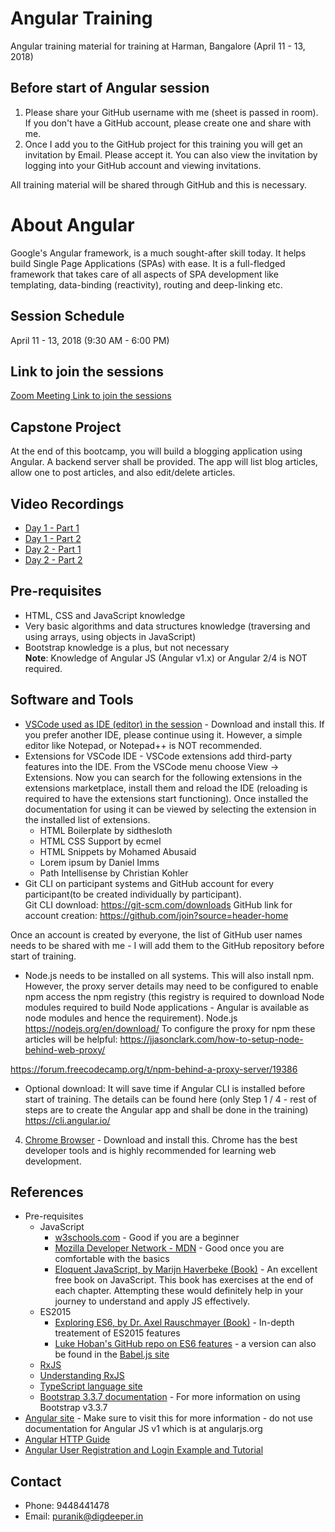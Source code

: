 # Angular Training
Angular training material for training at Harman, Bangalore (April 11 - 13, 2018)

## Before start of Angular session
1. Please share your GitHub username with me (sheet is passed in room). If you don't have a GitHub account, please create one and share with me.
2. Once I add you to the GitHub project for this training you will get an invitation by Email. Please accept it. You can also view the invitation by logging into your GitHub account and viewing invitations.

All training material will be shared through GitHub and this is necessary.

# About Angular
Google's Angular framework, is a much sought-after skill today. It helps build Single Page Applications 
(SPAs) with ease. It is a full-fledged framework that takes care of all aspects of SPA development like templating, data-binding (reactivity), routing and deep-linking etc.

## Session Schedule
April 11 - 13, 2018 (9:30 AM - 6:00 PM)

## Link to join the sessions
[Zoom Meeting Link to join the sessions](https://zoom.us/j/383871446)

## Capstone Project
At the end of this bootcamp, you will build a blogging application using Angular. A backend server shall be provided. The app will list blog articles, allow one to post articles, and also edit/delete articles.

## Video Recordings
- [Day 1 - Part 1](https://s3.amazonaws.com/corporate-trainings/harman/apr-11-13-2018-angular/april-11-2018-part-1.mp4)
- [Day 1 - Part 2](https://s3.amazonaws.com/corporate-trainings/harman/apr-11-13-2018-angular/april-11-2018-part-2.mp4)
- [Day 2 - Part 1](https://s3.amazonaws.com/corporate-trainings/harman/apr-11-13-2018-angular/apr-12-2018-part-1.mp4)
- [Day 2 - Part 2](https://s3.console.aws.amazon.com/s3/object/corporate-trainings/harman/apr-11-13-2018-angular/apr-12-2018-part-2.mp4)

## Pre-requisites
- HTML, CSS and JavaScript knowledge
- Very basic algorithms and data structures knowledge (traversing and using arrays, using objects in JavaScript)
- Bootstrap knowledge is a plus, but not necessary  
__Note__: Knowledge of Angular JS (Angular v1.x) or Angular 2/4 is NOT required.

## Software and Tools
- [VSCode used as IDE (editor) in the session](https://code.visualstudio.com/) - Download and install this. If you prefer another IDE, please continue using it. However, a simple editor like Notepad, or Notepad++ is NOT recommended.
- Extensions for VSCode IDE - VSCode extensions add third-party features into the IDE. From the VSCode menu choose View -> Extensions. Now you can search for the following extensions in the extensions marketplace, install them and reload the IDE (reloading is required to have the extensions start functioning). Once installed the documentation for using it can be viewed by selecting the extension in the installed list of extensions.
    - HTML Boilerplate by sidthesloth
    - HTML CSS Support by ecmel
    - HTML Snippets by Mohamed Abusaid
    - Lorem ipsum by Daniel Imms
    - Path Intellisense by Christian Kohler
- Git CLI on participant systems and GitHub account for every participant(to be created individually by participant).  
Git CLI download: https://git-scm.com/downloads
GitHub link for account creation: https://github.com/join?source=header-home
 
 Once an account is created by everyone, the list of GitHub user names needs to be shared with me - I will add them to the GitHub repository before start of training.

- Node.js needs to be installed on all systems. This will also install npm. However, the proxy server details may need to be configured to enable npm access the npm registry (this registry is required to download Node modules required to build Node applications - Angular is available as node modules and hence the requirement).
Node.js https://nodejs.org/en/download/
To configure the proxy for npm these articles will be helpful: https://jjasonclark.com/how-to-setup-node-behind-web-proxy/
  
https://forum.freecodecamp.org/t/npm-behind-a-proxy-server/19386

- Optional download: It will save time if Angular CLI is installed before start of training. The details can be found here (only Step 1 / 4 - rest of steps are to create the Angular app and shall be done in the training)
https://cli.angular.io/

4. [Chrome Browser](https://www.google.com/chrome/browser/desktop/index.html) - Download and install this. Chrome has the best developer tools and is highly recommended for learning web development.

## References
- Pre-requisites
    - JavaScript
        - [w3schools.com](https://www.w3schools.com/) - Good if you are a beginner
        - [Mozilla Developer Network - MDN](https://developer.mozilla.org/en-US/) - Good once you are comfortable with the basics
        - [Eloquent JavaScript, by Marijn Haverbeke (Book)](http://eloquentjavascript.net/) - An excellent free book on JavaScript. This book has exercises at the end of each chapter. Attempting these would definitely help in your journey to understand and apply JS effectively.
    - ES2015
        - [Exploring ES6, by Dr. Axel Rauschmayer (Book)](http://exploringjs.com/es6/) - In-depth treatement of ES2015 features
        - [Luke Hoban's GitHub repo on ES6 features](https://github.com/lukehoban/es6features#readme) - a version can also be found in the [Babel.js site](https://babeljs.io/learn-es2015/#ecmascript-2015-features-modules)
    - [RxJS]()
    - [Understanding RxJS](http://rxmarbles.com/)
    - [TypeScript language site](https://www.typescriptlang.org/)
    - [Bootstrap 3.3.7 documentation](http://getbootstrap.com/docs/3.3/) - For more information on using Bootstrap v3.3.7
- [Angular site](https://angular.io/) - Make sure to visit this for more information - do not use documentation for Angular JS v1 which is at angularjs.org
- [Angular HTTP Guide](https://angular.io/guide/http)
- [Angular User Registration and Login Example and Tutorial](http://jasonwatmore.com/post/2016/09/29/angular-2-user-registration-and-login-example-tutorial)

## Contact
- Phone: 9448441478
- Email: puranik@digdeeper.in